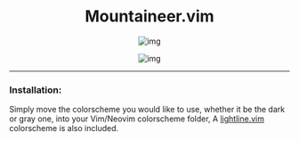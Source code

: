 <h1 align="center">Mountaineer.vim</h1>

<p align="center"

![img](https://i.postimg.cc/NFmrTYXq/image.png)

</p>

<p align="center"

![img](https://i.postimg.cc/nrLVv6Sh/what.png)

</p>

***

### Installation:
Simply move the colorscheme you would like to use, whether it be the dark or gray one, into your Vim/Neovim colorscheme folder, A [lightline.vim](https://github.com/itchyny/lightline.vim) colorscheme is also included.


